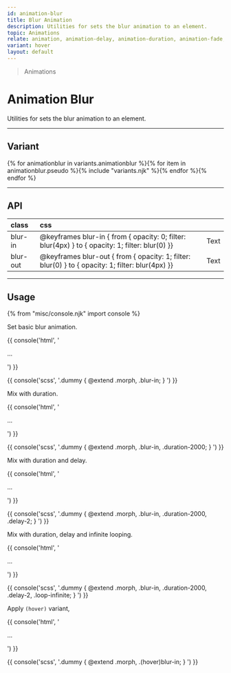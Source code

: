 ```yaml
---
id: animation-blur
title: Blur Animation
description: Utilities for sets the blur animation to an element.
topic: Animations
relate: animation, animation-delay, animation-duration, animation-fade, animation-loop, animation-roll, animation-slide
variant: hover
layout: default
---
```


> Animations

# Animation Blur

Utilities for sets the blur animation to an element.

---

## Variant

<div class="flex flex-gap-2 flex-wrap justify-start items-center">{% for animationblur in variants.animationblur %}{% for item in animationblur.pseudo %}{% include "variants.njk" %}{% endfor %}{% endfor %}</div>

---

## API

| <span class="padding-x-3 padding-y-1  text-white (dark)text-charcoal-1 bg-gray-7 (dark)bg-gray-6 curve-border-full">class</span> | <span class="padding-x-3 padding-y-1  text-white (dark)text-charcoal-1 bg-gray-7 (dark)bg-gray-6 curve-border-full">css</span> | |
|:--|:--|:-:|
| blur-in | @keyframes blur-in { from { opacity: 0; filter: blur(4px) } to { opacity: 1; filter: blur(0) }} | <div class="text-lg animation blur-in duration-800 delay-2 loop-infinite">Text</div> |
| blur-out | @keyframes blur-out { from { opacity: 1; filter: blur(0) } to { opacity: 1; filter: blur(4px) }} | <div class="text-lg animation blur-out duration-800 delay-2 loop-infinite">Text</div> |

---

## Usage

{% from "misc/console.njk" import console %}

Set basic blur animation.

{{ console('html',
'<div class="morph blur-in">
    ...
  </div>
') }}

{{ console('scss',
'.dummy {
    @extend
      .morph,
      .blur-in;
}
') }}

Mix with duration.

{{ console('html',
'<div class="morph blur-in duration-2000">
    ...
  </div>
') }}

{{ console('scss',
'.dummy {
    @extend
      .morph,
      .blur-in,
      .duration-2000;
}
') }}

Mix with duration and delay.

{{ console('html',
'<div class="morph blur-in duration-2000 delay-2">
    ...
  </div>
') }}

{{ console('scss',
'.dummy {
    @extend
      .morph,
      .blur-in,
      .duration-2000,
      .delay-2;
}
') }}

Mix with duration, delay and infinite looping.

{{ console('html',
'<div class="morph blur-in duration-2000 delay-2 loop-infinite">
    ...
  </div>
') }}

{{ console('scss',
'.dummy {
    @extend
      .morph,
      .blur-in,
      .duration-2000,
      .delay-2,
      .loop-infinite;
}
') }}

Apply `(hover)` variant,

{{ console('html',
'<div class="morph (hover)blur-in">
    ...
  </div>
') }}

{{ console('scss',
'.dummy {
    @extend
      .morph,
      .\(hover\)blur-in;
}
') }}
